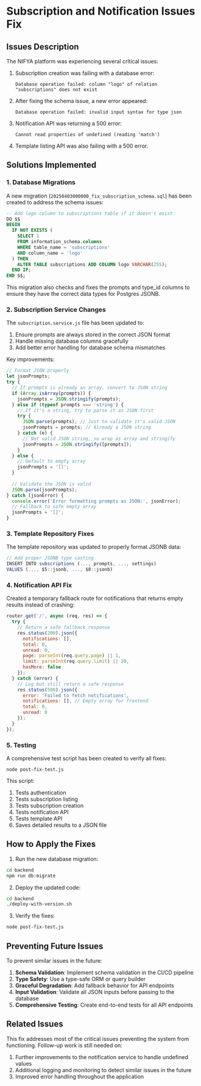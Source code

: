 # Subscription and Notification Issues Fix

## Issues Description

The NIFYA platform was experiencing several critical issues:

1. Subscription creation was failing with a database error:
   ```
   Database operation failed: column "logo" of relation "subscriptions" does not exist
   ```

2. After fixing the schema issue, a new error appeared:
   ```
   Database operation failed: invalid input syntax for type json
   ```

3. Notification API was returning a 500 error:
   ```
   Cannot read properties of undefined (reading 'match')
   ```

4. Template listing API was also failing with a 500 error.

## Solutions Implemented

### 1. Database Migrations

A new migration (`20250403000000_fix_subscription_schema.sql`) has been created to address the schema issues:

```sql
-- Add logo column to subscriptions table if it doesn't exist
DO $$
BEGIN
  IF NOT EXISTS (
    SELECT 1 
    FROM information_schema.columns 
    WHERE table_name = 'subscriptions' 
    AND column_name = 'logo'
  ) THEN
    ALTER TABLE subscriptions ADD COLUMN logo VARCHAR(255);
  END IF;
END $$;
```

This migration also checks and fixes the prompts and type_id columns to ensure they have the correct data types for Postgres JSONB.

### 2. Subscription Service Changes

The `subscription.service.js` file has been updated to:

1. Ensure prompts are always stored in the correct JSON format
2. Handle missing database columns gracefully
3. Add better error handling for database schema mismatches

Key improvements:

```javascript
// Format JSON properly
let jsonPrompts;
try {
  // If prompts is already an array, convert to JSON string
  if (Array.isArray(prompts)) {
    jsonPrompts = JSON.stringify(prompts);
  } else if (typeof prompts === 'string') {
    // If it's a string, try to parse it as JSON first
    try {
      JSON.parse(prompts); // Just to validate it's valid JSON
      jsonPrompts = prompts; // Already a JSON string
    } catch (e) {
      // Not valid JSON string, so wrap as array and stringify
      jsonPrompts = JSON.stringify([prompts]);
    }
  } else {
    // Default to empty array
    jsonPrompts = '[]';
  }
  
  // Validate the JSON is valid
  JSON.parse(jsonPrompts);
} catch (jsonError) {
  console.error('Error formatting prompts as JSON:', jsonError);
  // Fallback to safe empty array
  jsonPrompts = '[]';
}
```

### 3. Template Repository Fixes

The template repository was updated to properly format JSONB data:

```javascript
// Add proper JSONB type casting
INSERT INTO subscriptions (..., prompts, ..., settings)
VALUES (..., $5::jsonb, ..., $8::jsonb)
```

### 4. Notification API Fix

Created a temporary fallback route for notifications that returns empty results instead of crashing:

```javascript
router.get('/', async (req, res) => {
  try {
    // Return a safe fallback response
    res.status(200).json({
      notifications: [],
      total: 0,
      unread: 0,
      page: parseInt(req.query.page) || 1,
      limit: parseInt(req.query.limit) || 20,
      hasMore: false
    });
  } catch (error) {
    // Log but still return a safe response
    res.status(500).json({ 
      error: 'Failed to fetch notifications',
      notifications: [], // Empty array for frontend
      total: 0,
      unread: 0
    });
  }
});
```

### 5. Testing

A comprehensive test script has been created to verify all fixes:

```
node post-fix-test.js
```

This script:
1. Tests authentication
2. Tests subscription listing
3. Tests subscription creation 
4. Tests notification API
5. Tests template API
6. Saves detailed results to a JSON file

## How to Apply the Fixes

1. Run the new database migration:
```bash
cd backend
npm run db:migrate
```

2. Deploy the updated code:
```bash
cd backend
./deploy-with-version.sh
```

3. Verify the fixes:
```bash
node post-fix-test.js
```

## Preventing Future Issues

To prevent similar issues in the future:

1. **Schema Validation**: Implement schema validation in the CI/CD pipeline
2. **Type Safety**: Use a type-safe ORM or query builder
3. **Graceful Degradation**: Add fallback behavior for API endpoints
4. **Input Validation**: Validate all JSON inputs before passing to the database
5. **Comprehensive Testing**: Create end-to-end tests for all API endpoints

## Related Issues

This fix addresses most of the critical issues preventing the system from functioning. Follow-up work is still needed on:

1. Further improvements to the notification service to handle undefined values
2. Additional logging and monitoring to detect similar issues in the future
3. Improved error handling throughout the application